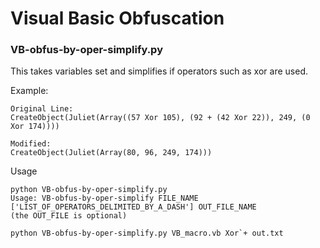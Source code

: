 # Visual Basic Obfuscation

### VB-obfus-by-oper-simplify.py

This takes variables set and simplifies if operators such as xor are used.

Example:
```
Original Line:
CreateObject(Juliet(Array((57 Xor 105), (92 + (42 Xor 22)), 249, (0 Xor 174))))

Modified:
CreateObject(Juliet(Array(80, 96, 249, 174)))

```

Usage
```
python VB-obfus-by-oper-simplify.py
Usage: VB-obfus-by-oper-simplify FILE_NAME ['LIST_OF_OPERATORS_DELIMITED_BY_A_DASH'] OUT_FILE_NAME
(the OUT_FILE is optional)

python VB-obfus-by-oper-simplify.py VB_macro.vb Xor`+ out.txt
```